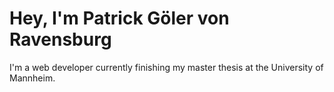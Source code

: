 # Hey, I'm Patrick Göler von Ravensburg

I'm a web developer currently finishing my master thesis at the University of Mannheim.
